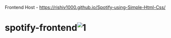 Frontend Host - https://rishiv1000.github.io/Spotify-using-Simple-Html-Css/
# spotify-frontend![1](https://github.com/Rishiv1000/spotify-frontend/assets/114014651/2bc263af-61de-4a29-a2ca-36d678baf212)
